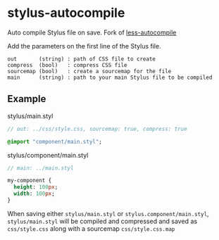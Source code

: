 # stylus-autocompile

Auto compile Stylus file on save. Fork of [less-autocompile](https://github.com/lohek/less-autocompile)

Add the parameters on the first line of the Stylus file.

```
out       (string) : path of CSS file to create
compress  (bool)   : compress CSS file
sourcemap (bool)   : create a sourcemap for the file
main      (string) : path to your main Stylus file to be compiled
```

## Example

stylus/main.styl

```sass
// out: ../css/style.css, sourcemap: true, compress: true

@import "component/main.styl";
```

stylus/component/main.styl

```sass
// main: ../main.styl

my-component {
  height: 100px;
  width: 100px;
}
```

When saving either `stylus/main.styl` or `stylus.component/main.styl`, `stylus/main.styl` will be compiled and compressed and saved as `css/style.css` along with a sourcemap `css/style.css.map`